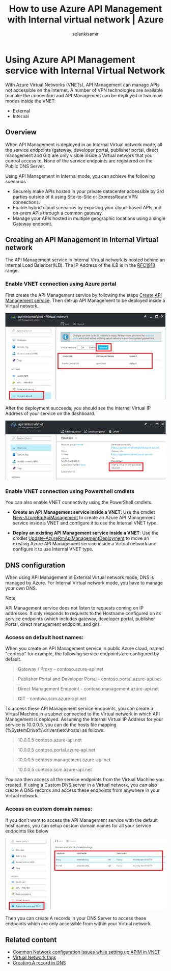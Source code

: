 ﻿---
title: How to use Azure API Management with Internal virtual network | Azure
description: Learn how to setup and configure Azure API Management in Internal virtual network.
services: api-management
documentationcenter: ''
author: solankisamir
manager: kjoshi
editor: ''

ms.assetid: dac28ccf-2550-45a5-89cf-192d87369bc3
ms.service: api-management
ms.workload: mobile
ms.tgt_pltfrm: na
ms.devlang: na
ms.topic: article
origin.date: 01/09/2017
ms.author: v-yiso
ms.date: ''
---
# Using Azure API Management service with Internal Virtual Network
With Azure Virtual Networks (VNETs), API Management can manage APIs not accessible on the Internet. A number of VPN technologies are available to make the connection and API Management can be deployed in two main modes inside the VNET:
* External
* Internal

## <a name="overview"> </a>Overview
When API Management is deployed in an Internal Virtual network mode, all the service endpoints (gateway, developer portal, publisher portal, direct management and Git) are only visible inside a Virtual network that you control access to. None of the service endpoints are registered on the Public DNS Server.

Using API Management in Internal mode, you can achieve the following scenarios
* Securely make APIs hosted in your private datacenter accessible by 3rd parties outside of it using Site-to-Site or ExpressRoute VPN connections.
* Enable hybrid cloud scenarios by exposing your cloud-based APIs and on-prem APIs through a common gateway.
* Manage your APIs hosted in multiple geographic locations using a single Gateway endpoint. 

## <a name="enable-vpn"> </a>Creating an API Management in Internal Virtual network
The API Management service in Internal Virtual network is hosted behind an Internal Load Balancer(ILB). The IP Address of the ILB is in the [RFC1918](http://www.faqs.org/rfcs/rfc1918.html) range.  

### Enable VNET connection using Azure portal
First create the API Management service by following the steps [Create API Management service][Create API Management service]. Then set-up API Management to be deployed inside a Virtual network.

![Menu for Setting up APIM in Internal Virtual Network][api-management-using-internal-vnet-menu]

After the deployment succeeds, you should see the Internal Virtual IP Address of your service on the dashboard.

![API Management Dashboard with Internal VNET configured][api-management-internal-vnet-dashboard]

### Enable VNET connection using Powershell cmdlets
You can also enable VNET connectivity using the PowerShell cmdlets.

* **Create an API Management service inside a VNET**: Use the cmdlet [New-AzureRmApiManagement](https://docs.microsoft.com/en-us/powershell/module/azurerm.apimanagement/new-azurermapimanagement) to create an Azure API Management service inside a VNET and configure it to use the Internal VNET type.

* **Deploy an existing API Management service inside a VNET**: Use the cmdlet [Update-AzureRmApiManagementDeployment](https://docs.microsoft.com/en-us/powershell/module/azurerm.apimanagement/update-azurermapimanagementdeployment) to move an existing Azure API Management service inside a Virtual network and configure it to use Internal VNET type.

## <a name="apim-dns-configuration"></a>DNS configuration
When using API Management in External Virtual network mode, DNS is managed by Azure. For Internal Virtual network mode, you have to manage your own DNS.

> [!NOTE]
> API Management service does not listen to requests coming on IP addresses. It only responds to requests to the Hostname configured on its service endpoints (which includes gateway, developer portal, publisher Portal, direct management endpoint, and git).

### Access on default host names:
When you create an API Management service in public Azure cloud, named "contoso" for example, the following service endpoints are configured by default.

>	Gateway / Proxy - contoso.azure-api.net

> Publisher Portal and Developer Portal - contoso.portal.azure-api.net

> Direct Management Endpoint - contoso.management.azure-api.net

>	GIT - contoso.scm.azure-api.net

To access these API Management service endpoints, you can create a Virtual Machine in a subnet connected to the Virtual network in which API Management is deployed. Assuming the Internal Virtual IP Address for your service is 10.0.0.5, you can do the hosts file mapping (%SystemDrive%\drivers\etc\hosts) as follows:

> 10.0.0.5	  contoso.azure-api.net

> 10.0.0.5	  contoso.portal.azure-api.net

> 10.0.0.5	  contoso.management.azure-api.net

> 10.0.0.5	  contoso.scm.azure-api.net

You can then access all the service endpoints from the Virtual Machine you created. 
If using a Custom DNS server in a Virtual network, you can also create A DNS records and access these endpoints from anywhere in your Virtual network. 

### Access on custom domain names:
If you don’t want to access the API Management service with the default host names, you can setup custom domain names for all your service endpoints like below

![Setting up custom domain for API Management][api-management-custom-domain-name]

Then you can create A records in your DNS Server to access these endpoints which are only accessible from within your Virtual network.

## <a name="related-content"> </a>Related content
* [Common Network configuration issues while setting up APIM in VNET][Common Network Configuration Issues]
* [Virtual Network faqs](../virtual-network/virtual-networks-faq.md)
* [Creating A record in DNS](https://msdn.microsoft.com/en-us/library/bb727018.aspx)

[api-management-using-internal-vnet-menu]: ./media/api-management-using-with-internal-vnet/api-management-internal-vnet-menu.png
[api-management-internal-vnet-dashboard]: ./media/api-management-using-with-internal-vnet/api-management-internal-vnet-dashboard.png
[api-management-custom-domain-name]: ./media/api-management-using-with-internal-vnet/api-management-custom-domain-name.png

[Create API Management service]: api-management-get-started.md#create-service-instance
[Common Network Configuration Issues]: api-management-using-with-vnet.md#network-configuration-issues
